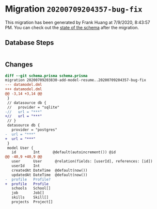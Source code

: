 # Migration `20200709204357-bug-fix`

This migration has been generated by Frank Huang at 7/9/2020, 8:43:57 PM.
You can check out the [state of the schema](./schema.prisma) after the migration.

## Database Steps

```sql

```

## Changes

```diff
diff --git schema.prisma schema.prisma
migration 20200709203830-add-model-resume..20200709204357-bug-fix
--- datamodel.dml
+++ datamodel.dml
@@ -3,14 +3,14 @@
 }
 // datasource db {
 //   provider = "sqlite"
-//   url = "***"
+//   url = "***"
 // }
 datasource db {
   provider = "postgres"
-  url = "***"
+  url = "***"
 }
 model User {
   id        Int      @default(autoincrement()) @id
@@ -40,9 +40,9 @@
   user      User      @relation(fields: [userId], references: [id])
   userId    Int
   createdAt DateTime  @default(now())
   updatedAt DateTime  @default(now())
-  profile   Profile?
+  profile   Profile
   schools   School[]
   job       Job[]
   skills    Skill[]
   projects  Project[]
```



